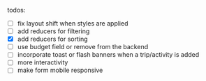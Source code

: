 todos:

- [ ] fix layout shift when styles are applied
- [ ] add reducers for filtering
- [x] add reducers for sorting
- [ ] use budget field or remove from the backend
- [ ] incorporate toast or flash banners when a trip/activity is added
- [ ] more interactivity
- [ ] make form mobile responsive
